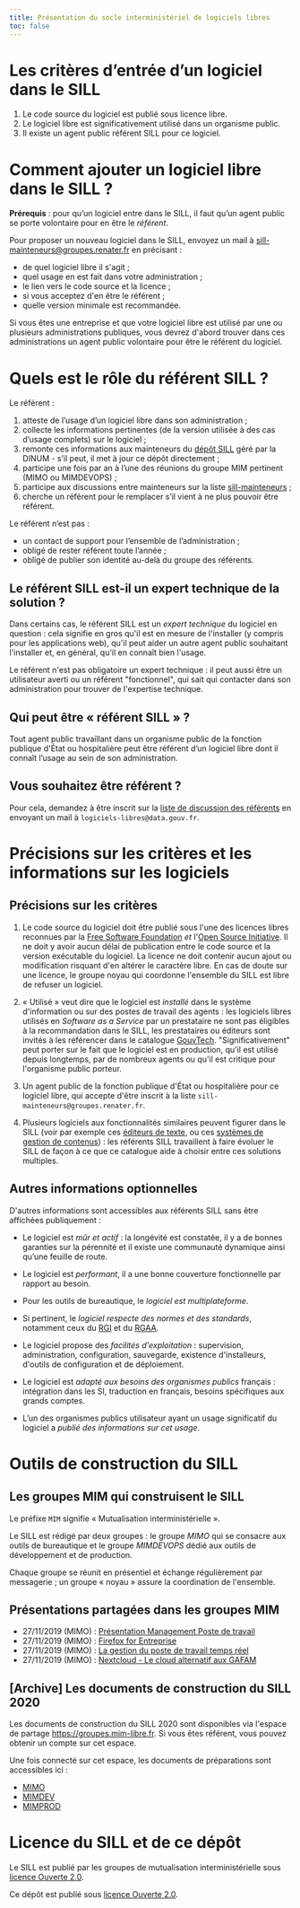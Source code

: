 ```yaml
---
title: Présentation du socle interministériel de logiciels libres
toc: false
---
```


# Les critères d’entrée d’un logiciel dans le SILL

1. Le code source du logiciel est publié sous licence libre.
2. Le logiciel libre est significativement utilisé dans un organisme public.
3. Il existe un agent public référent SILL pour ce logiciel.

# Comment ajouter un logiciel libre dans le SILL ?

**Prérequis** : pour qu’un logiciel entre dans le SILL, il faut qu’un
agent public se porte volontaire pour en être le *référent*.

Pour proposer un nouveau logiciel dans le SILL, envoyez un mail à
[sill-mainteneurs@groupes.renater.fr](mailto:sill-mainteneurs@groupes.renater.fr) en précisant :

-   de quel logiciel libre il s'agit ;
-   quel usage en est fait dans votre administration ;
-   le lien vers le code source et la licence ;
-   si vous acceptez d'en être le référent ;
-   quelle version minimale est recommandée.

Si vous êtes une entreprise et que votre logiciel libre est utilisé
par une ou plusieurs administrations publiques, vous devrez d'abord
trouver dans ces administrations un agent public volontaire pour être
le référent du logiciel.

# Quels est le rôle du référent SILL ?

Le référent :

1.  atteste de l’usage d’un logiciel libre dans son administration ;
2.  collecte les informations pertinentes (de la version utilisée à des cas d’usage complets) sur le logiciel ;
3.  remonte ces informations aux mainteneurs du [dépôt SILL](https://git.sr.ht/~etalab/sill) géré par la DINUM - s’il peut, il met à jour ce dépôt directement ;
4.  participe une fois par an à l’une des réunions du groupe MIM pertinent (MIMO ou MIMDEVOPS) ;
5.  participe aux discussions entre mainteneurs sur la liste [sill-mainteneurs](https://groupes.renater.fr/sympa/info/sill-mainteneurs) ;
6.  cherche un référent pour le remplacer s’il vient à ne plus pouvoir être référent.

Le référent n’est pas :

- un contact de support pour l’ensemble de l’administration ;
- obligé de rester référent toute l’année ;
- obligé de publier son identité au-delà du groupe des référents.

## Le référent SILL est-il un expert technique de la solution ?

Dans certains cas, le référent SILL est un *expert technique* du
logiciel en question : cela signifie en gros qu'il est en mesure de
l'installer (y compris pour les applications web), qu'il peut aider un
autre agent public souhaitant l'installer et, en général, qu'il en
connaît bien l'usage.

Le référent n'est pas obligatoire un expert technique : il peut aussi
être un utilisateur averti ou un référent "fonctionnel", qui sait qui
contacter dans son administration pour trouver de l'expertise
technique.

## Qui peut être « référent SILL » ?

Tout agent public travaillant dans un organisme public de la fonction
publique d'État ou hospitalière peut être référent d’un logiciel libre
dont il connaît l’usage au sein de son administration.

## Vous souhaitez être référent ?

Pour cela, demandez à être inscrit sur la [liste de discussion des
référents](https://listes.etalab.gouv.fr/listinfo/sill-mainteneurs) en envoyant un mail à `logiciels-libres@data.gouv.fr`.

# Précisions sur les critères et les informations sur les logiciels

## Précisions sur les critères

1. Le code source du logiciel doit être publié sous l'une des licences
   libres reconnues par la [Free Software
   Foundation](https://www.gnu.org/licenses/license-list.fr.html) *et*
   l'[Open Source Initiative](https://opensource.org/licenses).  Il ne
   doit y avoir aucun délai de publication entre le code source et la
   version exécutable du logiciel.  La licence ne doit contenir aucun
   ajout ou modification risquant d'en altérer le caractère libre.  En
   cas de doute sur une licence, le groupe noyau qui coordonne
   l'ensemble du SILL est libre de refuser un logiciel.
   
2. « Utilisé » veut dire que le logiciel est *installé* dans le
   système d'information ou sur des postes de travail des agents : les
   logiciels libres utilisés en *Software as a Service* par un
   prestataire ne sont pas éligibles à la recommandation dans le SILL,
   les prestataires ou éditeurs sont invités à les référencer dans le
   catalogue [GouvTech](https://catalogue.numerique.gouv.fr/).
   "Significativement" peut porter sur le fait que le logiciel est en
   production, qu'il est utilisé depuis longtemps, par de nombreux
   agents ou qu'il est critique pour l'organisme public porteur.
   
3. Un agent public de la fonction publique d'État ou hospitalière pour
   ce logiciel libre, qui accepte d'être inscrit à la liste
   `sill-mainteneurs@groupes.renater.fr`.

4. Plusieurs logiciels aux fonctionnalités similaires peuvent figurer
   dans le SILL (voir par exemple ces [éditeurs de
   texte](https://sill.etalab.gouv.fr/fr/software?id=174), ou ces
   [systèmes de gestion de
   contenus](https://sill.etalab.gouv.fr/fr/software?id=36)) : les
   référents SILL travaillent à faire évoluer le SILL de façon à ce
   que ce catalogue aide à choisir entre ces solutions multiples.

## Autres informations optionnelles

D'autres informations sont accessibles aux référents SILL sans être
affichées publiquement :

-   Le logiciel est *mûr et actif* : la longévité est constatée, il y a de
    bonnes garanties sur la pérennité et il existe une communauté
    dynamique ainsi qu’une feuille de route.

-   Le logiciel est *performant*, il a une bonne couverture fonctionnelle
    par rapport au besoin.

-   Pour les outils de bureautique, le *logiciel est multiplateforme*.

-   Si pertinent, le *logiciel respecte des normes et des standards*,
    notamment ceux du [RGI](http://references.modernisation.gouv.fr/interoperabilite) et du [RGAA](https://www.numerique.gouv.fr/publications/rgaa-accessibilite/).

-   Le logiciel propose des *facilités d'exploitation* : supervision,
    administration, configuration, sauvegarde, existence d'installeurs,
    d'outils de configuration et de déploiement.

-   Le logiciel est *adapté aux besoins des organismes publics* français :
    intégration dans les SI, traduction en français, besoins spécifiques
    aux grands comptes.

-   L’un des organismes publics utilisateur ayant un usage significatif
    du logiciel a *publié des informations sur cet usage*.

# Outils de construction du SILL
## Les groupes MIM qui construisent le SILL

Le préfixe `MIM` signifie « Mutualisation interministérielle ».

Le SILL est rédigé par deux groupes : le groupe *MIMO* qui se consacre
aux outils de bureautique et le groupe *MIMDEVOPS* dédié aux outils de
développement et de production.

Chaque groupe se réunit en présentiel et échange régulièrement par
messagerie ; un groupe « noyau » assure la coordination de l'ensemble.

## Présentations partagées dans les groupes MIM

-   27/11/2019 (MIMO) : [Présentation Management Poste de travail](https://speakerdeck.com/bluehats/presentation-management-poste-de-travail)
-   27/11/2019 (MIMO) : [Firefox for Entreprise](https://speakerdeck.com/bluehats/firefox-for-enterprise)
-   27/11/2019 (MIMO) : [La gestion du poste de travail temps réel](https://speakerdeck.com/bluehats/la-gestion-du-poste-de-travail-temps-reel)
-   27/11/2019 (MIMO) : [Nextcloud - Le cloud alternatif aux GAFAM](https://speakerdeck.com/bluehats/nextcloud-le-cloud-alternatif-aux-gafam)

## [Archive] Les documents de construction du SILL 2020

Les documents de construction du SILL 2020 sont disponibles via
l'espace de partage <https://groupes.mim-libre.fr>.  Si vous êtes
référent, vous pouvez obtenir un compte sur cet espace.

Une fois connecté sur cet espace, les documents de préparations sont
accessibles ici :

-   [MIMO](https://cloud.mim-libre.fr/apps/files/?dir=/Partage%20MIM/MIMO/SILL&fileid=10858)
-   [MIMDEV](https://calc.mim-libre.fr/MIMDEV/edit)
-   [MIMPROD](https://calc.mim-libre.fr/MIMPROD/edit)

# Licence du SILL et de ce dépôt

Le SILL est publié par les groupes de mutualisation interministérielle
sous [licence Ouverte 2.0](https://github.com/etalab/Licence-Ouverte/blob/master/LO.md).

Ce dépôt est publié sous [licence Ouverte 2.0](https://github.com/etalab/Licence-Ouverte/blob/master/LO.md).

